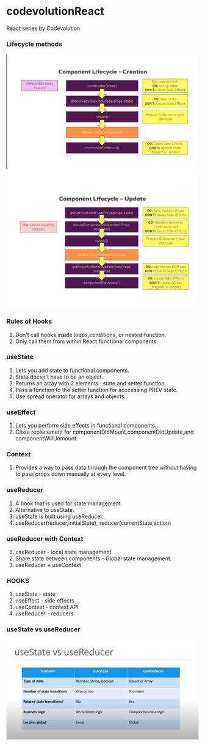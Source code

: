 # codevolutionReact

React series by Codevolution

### Lifecycle methods

![creation](/img/creation-cycle.png)
![updation](/img/updation-cycle.png)

### Rules of Hooks

1. Don't call hooks inside loops,conditions, or nested function.
2. Only call them from within React functional components.

### useState

1. Lets you add state to functional components.
2. State doesn't have to be an object.
3. Returns an array with 2 elements : state and setter function.
4. Pass a function to the setter function for acccessing PREV state.
5. Use spread operator for arrays and objects.

### useEffect

1. Lets you perform side effects in functional components.
2. Close replacement for componentDidMount,componentDidUpdate,and componentWillUnmount.

### Context

1. Provides a way to pass data through the component tree without having to pass props down manually at every level.

### useReducer

1. A hook that is used for state management.
2. Alternative to useState.
3. useState is built using useReducer.
4. useReducer(reducer,initialState), reducer(currentState,action)

### useReducer with Context

1. useReducer - local state management.
2. Share state between components - Global state management.
3. useReducer + useContext

### HOOKS

1. useState - state
2. useEffect - side effects
3. useContext - context API
4. useReducer - reducers

### useState vs useReducer

![when](/img/when.png)
